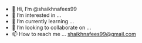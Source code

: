- 👋 Hi, I’m @shaikhnafees99
- 👀 I’m interested in ...
- 🌱 I’m currently learning ...
- 💞️ I’m looking to collaborate on ...
- 📫 How to reach me ... shaikhnafees99@gmail.com


<!---
shaikhnafees99/shaikhnafees99 is a ✨ special ✨ repository because its `README.md` (this file) appears on your GitHub profile.
You can click the Preview link to take a look at your changes.
--->

